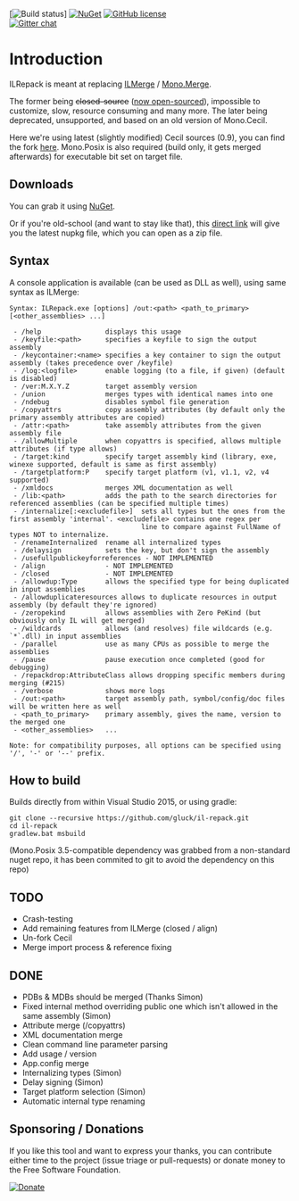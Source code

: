 [![Build status](https://github.com/gluck/il-repack/workflows/build.yml/badge.svg)] [![NuGet](https://img.shields.io/nuget/v/ILRepack.svg)](https://www.nuget.org/packages/ILRepack/) [![GitHub license](https://img.shields.io/github/license/gluck/il-repack.svg)](http://www.apache.org/licenses/LICENSE-2.0)   
[![Gitter chat](https://img.shields.io/badge/gitter-join%20chat-green.svg)](https://gitter.im/gluck/il-repack)

Introduction
============

ILRepack is meant at replacing [ILMerge](http://www.microsoft.com/downloads/details.aspx?FamilyID=22914587-B4AD-4EAE-87CF-B14AE6A939B0&displaylang=en) / [Mono.Merge](http://evain.net/blog/articles/2006/11/06/an-introduction-to-mono-merge).

The former being ~~closed-source~~ ([now open-sourced](https://github.com/Microsoft/ILMerge)), impossible to customize, slow, resource consuming and many more.
The later being deprecated, unsupported, and based on an old version of Mono.Cecil.

Here we're using latest (slightly modified) Cecil sources (0.9), you can find the fork [here](https://github.com/gluck/cecil).
Mono.Posix is also required (build only, it gets merged afterwards) for executable bit set on target file.

Downloads
------

You can grab it using [NuGet](http://nuget.org/packages/ILRepack/).

Or if you're old-school (and want to stay like that), this [direct link](http://nuget.org/api/v2/package/ILRepack) will give you the latest nupkg file, which you can open as a zip file.

Syntax
------

A console application is available (can be used as DLL as well), using same syntax as ILMerge:
```
Syntax: ILRepack.exe [options] /out:<path> <path_to_primary> [<other_assemblies> ...]

 - /help                displays this usage
 - /keyfile:<path>      specifies a keyfile to sign the output assembly
 - /keycontainer:<name> specifies a key container to sign the output assembly (takes precedence over /keyfile)
 - /log:<logfile>       enable logging (to a file, if given) (default is disabled)
 - /ver:M.X.Y.Z         target assembly version
 - /union               merges types with identical names into one
 - /ndebug              disables symbol file generation
 - /copyattrs           copy assembly attributes (by default only the primary assembly attributes are copied)
 - /attr:<path>         take assembly attributes from the given assembly file
 - /allowMultiple       when copyattrs is specified, allows multiple attributes (if type allows)
 - /target:kind         specify target assembly kind (library, exe, winexe supported, default is same as first assembly)
 - /targetplatform:P    specify target platform (v1, v1.1, v2, v4 supported)
 - /xmldocs             merges XML documentation as well
 - /lib:<path>          adds the path to the search directories for referenced assemblies (can be specified multiple times)
 - /internalize[:<excludefile>]  sets all types but the ones from the first assembly 'internal'. <excludefile> contains one regex per
                                 line to compare against FullName of types NOT to internalize.
 - /renameInternalized  rename all internalized types
 - /delaysign           sets the key, but don't sign the assembly
 - /usefullpublickeyforreferences - NOT IMPLEMENTED
 - /align               - NOT IMPLEMENTED
 - /closed              - NOT IMPLEMENTED
 - /allowdup:Type       allows the specified type for being duplicated in input assemblies
 - /allowduplicateresources allows to duplicate resources in output assembly (by default they're ignored)
 - /zeropekind          allows assemblies with Zero PeKind (but obviously only IL will get merged)
 - /wildcards           allows (and resolves) file wildcards (e.g. `*`.dll) in input assemblies
 - /parallel            use as many CPUs as possible to merge the assemblies
 - /pause               pause execution once completed (good for debugging)
 - /repackdrop:AttributeClass allows dropping specific members during merging (#215)
 - /verbose             shows more logs
 - /out:<path>          target assembly path, symbol/config/doc files will be written here as well
 - <path_to_primary>    primary assembly, gives the name, version to the merged one
 - <other_assemblies>   ...

Note: for compatibility purposes, all options can be specified using '/', '-' or '--' prefix.
```

How to build
------

Builds directly from within Visual Studio 2015, or using gradle:

```
git clone --recursive https://github.com/gluck/il-repack.git
cd il-repack
gradlew.bat msbuild
```

(Mono.Posix 3.5-compatible dependency was grabbed from a non-standard nuget repo, it has been commited to git to avoid the dependency on this repo)

TODO
------
  * Crash-testing
  * Add remaining features from ILMerge (closed / align)
  * Un-fork Cecil
  * Merge import process & reference fixing

DONE
------
  * PDBs & MDBs should be merged (Thanks Simon)
  * Fixed internal method overriding public one which isn't allowed in the same assembly (Simon)
  * Attribute merge (/copyattrs)
  * XML documentation merge
  * Clean command line parameter parsing
  * Add usage / version
  * App.config merge
  * Internalizing types (Simon)
  * Delay signing (Simon)
  * Target platform selection (Simon)
  * Automatic internal type renaming

Sponsoring / Donations
------
If you like this tool and want to express your thanks, you can contribute either time to the project (issue triage or pull-requests) or donate money to the Free Software Foundation.

[![Donate](https://www.gnu.org/graphics/logo-fsf.org-tiny.png)](https://my.fsf.org/donate/)
